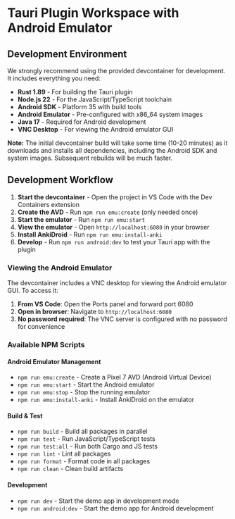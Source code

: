 # Tauri Plugin Workspace with Android Emulator

## Development Environment

We strongly recommend using the provided devcontainer for development. It includes everything you need:

- **Rust 1.89** - For building the Tauri plugin
- **Node.js 22** - For the JavaScript/TypeScript toolchain
- **Android SDK** - Platform 35 with build tools
- **Android Emulator** - Pre-configured with x86_64 system images
- **Java 17** - Required for Android development
- **VNC Desktop** - For viewing the Android emulator GUI

**Note:** The initial devcontainer build will take some time (10-20 minutes) as it downloads and installs all dependencies, including the Android SDK and system images. Subsequent rebuilds will be much faster.

## Development Workflow

1. **Start the devcontainer** - Open the project in VS Code with the Dev Containers extension
2. **Create the AVD** - Run `npm run emu:create` (only needed once)
3. **Start the emulator** - Run `npm run emu:start`
4. **View the emulator** - Open `http://localhost:6080` in your browser
5. **Install AnkiDroid** - Run `npm run emu:install-anki`
6. **Develop** - Run `npm run android:dev` to test your Tauri app with the plugin

### Viewing the Android Emulator

The devcontainer includes a VNC desktop for viewing the Android emulator GUI. To access it:

1. **From VS Code**: Open the Ports panel and forward port 6080
2. **Open in browser**: Navigate to `http://localhost:6080`
3. **No password required**: The VNC server is configured with no password for convenience

### Available NPM Scripts

#### Android Emulator Management

- `npm run emu:create` - Create a Pixel 7 AVD (Android Virtual Device)
- `npm run emu:start` - Start the Android emulator
- `npm run emu:stop` - Stop the running emulator
- `npm run emu:install-anki` - Install AnkiDroid on the emulator

#### Build & Test

- `npm run build` - Build all packages in parallel
- `npm run test` - Run JavaScript/TypeScript tests
- `npm run test:all` - Run both Cargo and JS tests
- `npm run lint` - Lint all packages
- `npm run format` - Format code in all packages
- `npm run clean` - Clean build artifacts

#### Development

- `npm run dev` - Start the demo app in development mode
- `npm run android:dev` - Start the demo app for Android development



